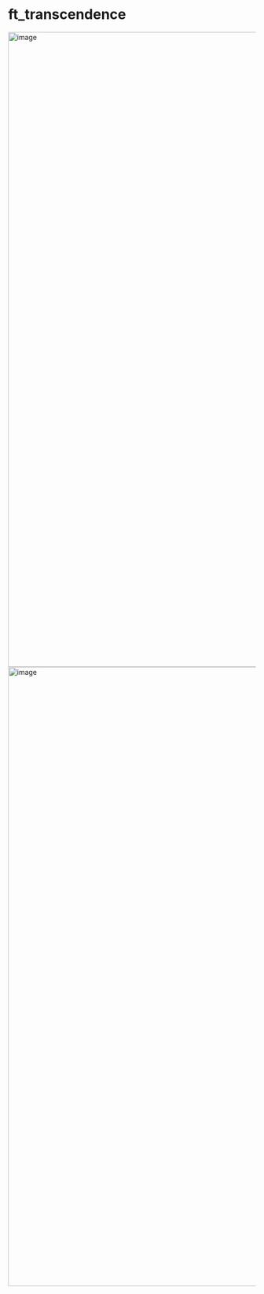 # ft_transcendence
<img width="1293" alt="image" src="https://github.com/user-attachments/assets/0ac2a79d-d7b7-456d-bb15-b65bb9730a74" />

<img width="1261" alt="image" src="https://github.com/user-attachments/assets/3be975c5-a93f-45a5-8248-3e6e2a8103d6" />
